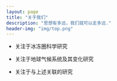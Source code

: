 ```yaml
---
layout: page
title: "关于我们"
description: "思想有多远，我们就可以走多远."
header-img: "img/top.png"
---
```



* 关注于冰冻圈科学研究

* 关注于地球气候系统及其变化研究

* 关注于与上述关联的研究